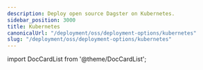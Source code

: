 ```yaml
---
description: Deploy open source Dagster on Kubernetes.
sidebar_position: 3000
title: Kubernetes
canonicalUrl: "/deployment/oss/deployment-options/kubernetes"
slug: "/deployment/oss/deployment-options/kubernetes"
---
```


import DocCardList from '@theme/DocCardList';

<DocCardList />
